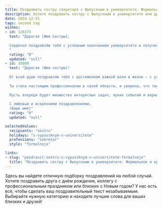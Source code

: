 ```yaml
---
title: Поздравить сестру секретаря с Выпускным в университете. Формальное и красивое
description: Хотите поздравить сестру с Выпускным в университете или другим праздником? Наш ИИ создаст незабываемое поздравление, а вы обязательно выделитесь среди других.  
date: 2024-12-31
tags: second tag
wishes:
- id: 126373
  text: "Дорогая [Имя Сестры],
  
  Сердечно поздравляю тебя с успешным окончанием университета и получением диплома!  Этот день знаменует собой важную веху в твоей жизни, начало нового этапа, наполненного перспективами и возможностями.  Твой выбор профессии секретаря – это показатель твоей организованности, ответственности и коммуникабельности. Желаю тебе успехов в профессиональной деятельности, реализации всех твоих амбиций и достижения высоких результатов на выбранном пути.  Пусть твоя работа приносит тебе удовлетворение и радость!
  "
  rating: "0"
  updated: "null"
- id: 35080
  text: "Дорогая (Имя сестры)!
  
  От всей души поздравляю тебя с достижением важной вехи в жизни — с успешным окончанием университета! Этот выпускной — не просто завершение учебного пути, но и начало новой, захватывающей главы.
  
  Ты стала настоящим профессионалом в своей области, и уверена, что твои знания и навыки секретаря будут способствовать профессиональным успехам и достижениям в будущем. Желаю тебе всегда гордиться своим выбором, преодолевать все преграды и двигаться к новым вершинам!
  
  Пусть впереди будет множество интересных задач, ярких событий и верных друзей. Настоящий путь только начинается, и ты сможешь достичь всего, о чем мечтаешь.
  
  С любовью и искренними поздравлениями,
  (Ваше имя)"
  rating: "0"
  updated: "null"

selectedValues:
  recipients: "sestru"
  holidays: "s-vypussknym-v-universitete"
  professions: "sekretar"
  style: "formalnoje"

links:
- slug: "pozdravit-sestru-s-vypussknym-v-universitete-formalnoje"
  title: "Поздравить сестру с Выпускным в университете. Формальное и красивое"
---
```


Здесь вы найдете отличную подборку поздравлений на любой случай.
Хотите поздравить друга с днём рождения, коллегу с профессиональным праздником или близких с Новым годом? У нас есть всё, чтобы сделать ваш поздравительный текст незабываемым. Выбирайте нужную категорию и находите лучшие слова для ваших близких и друзей!
